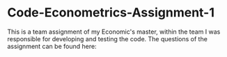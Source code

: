 # Code-Econometrics-Assignment-1
This is a team assignment of my Economic's master, within the team
I was responsible for developing and testing the code. The questions
of the assignment can be found here: 
